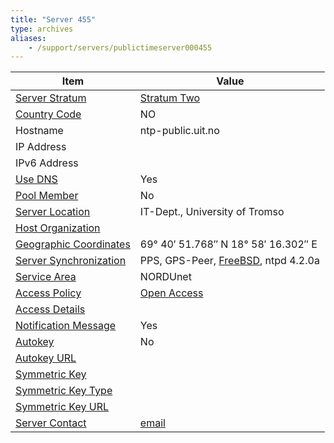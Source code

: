 ```yaml
---
title: "Server 455"
type: archives
aliases:
    - /support/servers/publictimeserver000455
---
```


| Item | Value |
| ----- | ----- |
| [Server Stratum](/support/servers/serverstratum) | [Stratum Two](/support/servers/stratumtwotimeservers) |
| [Country Code](/support/servers/countrycode) | NO |
| Hostname |  ntp-public.uit.no  |
| IP Address |  |
| IPv6 Address | |
| [Use DNS](/support/servers/usedns) | Yes |
| [Pool Member](/support/servers/poolmember) | No |
| [Server Location](/support/servers/serverlocation) |  IT-Dept., University of Tromso |
| [Host Organization](/support/servers/hostorganization) | |
| [ Geographic Coordinates](/support/servers/geographiccoordinates) |  69° 40′ 51.768″ N 18° 58′ 16.302″ E  |
| [Server Synchronization](/support/servers/serversynchronization) |  PPS, GPS-Peer, [FreeBSD](https://www.freebsd.org), ntpd 4.2.0a |
| [Service Area](/support/servers/servicearea) |  NORDUnet |
| [Access Policy](/support/servers/accesspolicy) | [Open Access](/support/servers/openaccess) |
| [Access Details](/support/servers/accessdetails) |  |
| [Notification Message](/support/servers/notificationmessage) | Yes |
| [Autokey](/support/servers/autokey) | No |
| [Autokey URL](/support/servers/autokeyurl) | |
| [Symmetric Key](/support/servers/symmetrickey) | |
| [Symmetric Key Type](/support/servers/symmetrickeytype) | |
| [Symmetric Key URL](/support/servers/symmetrickeyurl) | |
| [Server Contact](/support/servers/servercontact) | [email](mailto:timekeeper@uit.no) |